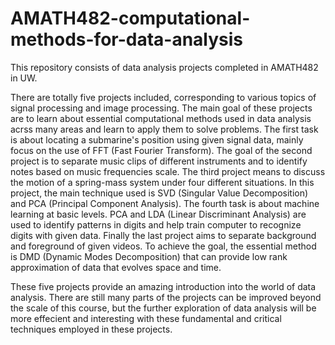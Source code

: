 # AMATH482-computational-methods-for-data-analysis
This repository consists of data analysis projects completed in AMATH482 in UW.

There are totally five projects included, corresponding to various topics of signal processing and image processing. The main goal of these projects are to learn about essential computational methods used in data analysis acrss many areas and learn to apply them to solve problems.
The first task is about locating a submarine's position using given signal data, mainly focus on the use of FFT (Fast Fourier Transform). The goal of the second project is to separate music clips of different instruments and to identify notes based on music frequencies scale. The third project means to discuss the motion of a spring-mass system under four different situations. In this project, the main technique used is SVD (Singular Value Decomposition) and PCA (Principal Component Analysis). The fourth task is about machine learning at basic levels. PCA and LDA (Linear Discriminant Analysis) are used to identify patterns in digits and help train computer to recognize digits with given data. Finally the last project aims to separate background and foreground of given videos. To achieve the goal, the essential method is DMD (Dynamic Modes Decomposition) that can provide low rank approximation of data that evolves space and time.

These five projects provide an amazing introduction into the world of data analysis. There are still many parts of the projects can be improved beyond the scale of this course, but the further exploration of data analysis will be more effecient and interesting with these fundamental and critical techniques employed in these projects.
